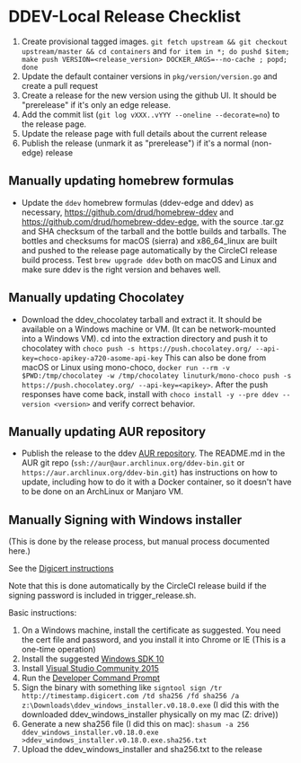 # DDEV-Local Release Checklist

1. Create provisional tagged images. `git fetch upstream && git checkout upstream/master && cd containers` and `for item in *; do pushd $item; make push VERSION=<release_version> DOCKER_ARGS=--no-cache ; popd; done`
2. Update the default container versions in `pkg/version/version.go` and create a pull request
3. Create a release for the new version using the github UI. It should be "prerelease" if it's only an edge release.
4. Add the commit list (`git log vXXX..vYYY --oneline --decorate=no`) to the release page.
5. Update the release page with full details about the current release
6. Publish the release (unmark it as "prerelease") if it's a normal (non-edge) release

## Manually updating homebrew formulas

* Update the `ddev` homebrew formulas (ddev-edge and ddev) as necessary, <https://github.com/drud/homebrew-ddev> and <https://github.com/drud/homebrew-ddev-edge,> with the source .tar.gz and SHA checksum of the tarball and the bottle builds and tarballs. The bottles and checksums for macOS (sierra) and x86_64_linux are built and pushed to the release page automatically by the CircleCI release build process. Test `brew upgrade ddev` both on macOS and Linux and make sure ddev is the right version and behaves well.

## Manually updating Chocolatey

* Download the ddev_chocolatey tarball and extract it. It should be available on a Windows machine or VM. (It can be network-mounted into a Windows VM). cd into the extraction directory and push it to chocolatey with `choco push -s https://push.chocolatey.org/ --api-key=choco-apikey-a720-asome-api-key` This can also be done from macOS or Linux using mono-choco, `docker run --rm -v $PWD:/tmp/chocolatey -w /tmp/chocolatey linuturk/mono-choco push -s https://push.chocolatey.org/ --api-key=<apikey>`. After the push responses have come back, install with `choco install -y --pre ddev --version <version>` and verify correct behavior.

## Manually updating AUR repository

* Publish the release to the ddev [AUR repository](https://aur.archlinux.org/packages/ddev-bin/). The README.md in the AUR git repo (`ssh://aur@aur.archlinux.org/ddev-bin.git` or `https://aur.archlinux.org/ddev-bin.git`) has instructions on how to update, including how to do it with a Docker container, so it doesn't have to be done on an ArchLinux or Manjaro VM.

## Manually Signing with Windows installer

(This is done by the release process, but manual process documented here.)

See the [Digicert instructions](https://www.digicert.com/code-signing/signcode-signtool-command-line.htm)

Note that this is done automatically by the CircleCI release build if the signing password is included in trigger_release.sh.

Basic instructions:

1. On a Windows machine, install the certificate as suggested. You need the cert file and password, and you install it into Chrome or IE (This is a one-time operation)
2. Install the suggested [Windows SDK 10](https://developer.microsoft.com/en-us/windows/downloads/windows-10-sdk)
3. Install [Visual Studio Community 2015](https://msdn.microsoft.com/en-us/library/mt613162.aspx)
4. Run the [Developer Command Prompt](https://docs.microsoft.com/en-us/dotnet/framework/tools/developer-command-prompt-for-vs)
5. Sign the binary with something like `signtool sign /tr http://timestamp.digicert.com /td sha256 /fd sha256 /a z:\Downloads\ddev_windows_installer.v0.18.0.exe` (I did this with the downloaded ddev_windows_installer physically on my mac (Z: drive))
6. Generate a new sha256 file (I did this on mac): `shasum -a 256 ddev_windows_installer.v0.18.0.exe >ddev_windows_installer.v0.18.0.exe.sha256.txt`
7. Upload the ddev_windows_installer and sha256.txt to the release
